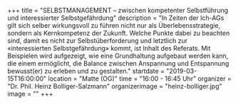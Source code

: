 +++
title = "SELBSTMANAGEMENT – zwischen kompetenter Selbstführung und interessierter Selbstgefährdung"
description = "In Zeiten der Ich-AGs gilt sich selber wirkungsvoll zu führen nicht nur als Überlebensstrategie, sondern als Kernkompetenz der Zukunft. Welche Punkte dabei zu beachten sind, damit es nicht zur Selbstüberforderung und letztlich zur «interessierten Selbstgefährdung» kommt, ist Inhalt des Referats. Mit Beispielen wird aufgezeigt, wie eine Grundhaltung aufgebaut werden kann, die einem ermöglicht, die Balance zwischen Anspannung und Entspannung bewusst(er) zu erleben und zu gestalten."
startdate = "2019-03-15T16:00:00"
location = "Matte (OG)"
time = "16:00 - 16:45 Uhr"
organizer = "Dr. Phil. Heinz Bolliger-Salzmann"
organizerimage = "heinz-bolliger.jpg"
image = ""
+++
